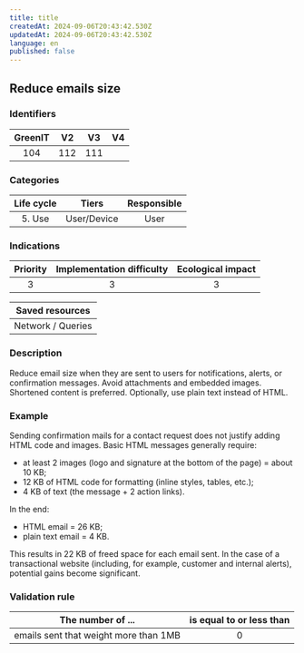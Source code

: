 ```yaml
---
title: title
createdAt: 2024-09-06T20:43:42.530Z
updatedAt: 2024-09-06T20:43:42.530Z
language: en
published: false
---
```

## Reduce emails size

### Identifiers

| GreenIT | V2  | V3  | V4  |
| :-----: | :-: | :-: | :-: |
|   104   | 112 | 111 |     |

### Categories

| Life cycle |    Tiers    | Responsible |
| :--------: | :---------: | :---------: |
|   5. Use   | User/Device |    User     |

### Indications

| Priority | Implementation difficulty | Ecological impact |
| :------: | :-----------------------: | :---------------: |
|    3     |             3             |         3         |

|  Saved resources  |
| :---------------: |
| Network / Queries |

### Description

Reduce email size when they are sent to users for notifications, alerts, or confirmation messages. Avoid attachments and embedded images. Shortened content is preferred. Optionally, use plain text instead of HTML.

### Example

Sending confirmation mails for a contact request does not justify adding HTML code and images. Basic HTML messages generally require:

- at least 2 images (logo and signature at the bottom of the page) = about 10 KB;
- 12 KB of HTML code for formatting (inline styles, tables, etc.);
- 4 KB of text (the message + 2 action links).

In the end:

- HTML email = 26 KB;
- plain text email = 4 KB.

This results in 22 KB of freed space for each email sent. In the case of a transactional website (including, for example, customer and internal alerts), potential gains become significant.

### Validation rule

| The number of ...                     | is equal to or less than |
| ------------------------------------- | :----------------------: |
| emails sent that weight more than 1MB |            0             |
